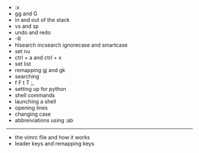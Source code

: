 - :x
- gg and G
- in and out of the stack
- vs and sp
- undo and redo
- -R
- hlsearch incsearch ignorecase and smartcase
- set nu
- ctrl + a and ctrl + x 
- set list
- remapping gj and gk
- searching 
- f F t T ;,
- setting up for python
- shell commands 
- launching a shell
- opening lines 
- changing case
- abbreiviations using :ab 

-------

- the vimrc file and how it works
- leader keys and remapping keys
